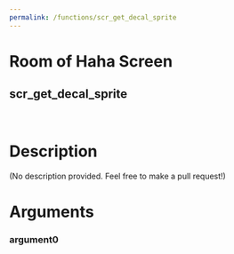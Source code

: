 ```yaml
---
permalink: /functions/scr_get_decal_sprite
---
```

# Room of Haha Screen  
## scr_get_decal_sprite  
&nbsp;  
# Description  
(No description provided. Feel free to make a pull request!) 
&nbsp;  
# Arguments
### argument0

&nbsp;  


